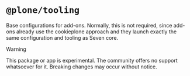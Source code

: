 # `@plone/tooling`

Base configurations for add-ons.
Normally, this is not required, since add-ons already use the cookieplone approach and they launch exactly the same configuration and tooling as Seven core.

> [!WARNING]
> This package or app is experimental.
> The community offers no support whatsoever for it.
> Breaking changes may occur without notice.
